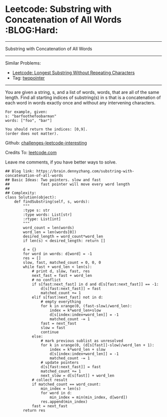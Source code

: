 # Leetcode: Substring with Concatenation of All Words     :BLOG:Hard:


---

Substring with Concatenation of All Words  

---

Similar Problems:  
-   [Leetcode: Longest Substring Without Repeating Characters](https://brain.dennyzhang.com/longest-substring-without-repeating-characters)
-   Tag: [twopointer](http://brain.dennyzhang.com/tag/twopointer)

---

You are given a string, s, and a list of words, words, that are all of the same length. Find all starting indices of substring(s) in s that is a concatenation of each word in words exactly once and without any intervening characters.  

    For example, given:
    s: "barfoothefoobarman"
    words: ["foo", "bar"]
    
    You should return the indices: [0,9].
    (order does not matter).

Github: [challenges-leetcode-interesting](https://github.com/DennyZhang/challenges-leetcode-interesting/tree/master/substring-with-concatenation-of-all-words)  

Credits To: [leetcode.com](https://leetcode.com/problems/substring-with-concatenation-of-all-words/description/)  

Leave me comments, if you have better ways to solve.  

    ## Blog link: https://brain.dennyzhang.com/substring-with-concatenation-of-all-words
    ## Basic Ideas: Two pointers. slow and fast
    ##              fast pointer will move every word length
    ##
    ## Complexity:
    class Solution(object):
        def findSubstring(self, s, words):
            """
            :type s: str
            :type words: List[str]
            :rtype: List[int]
            """
            word_count = len(words)
            word_len = len(words[0])
            desired_length = word_count*word_len
            if len(s) < desired_length: return []
    
            d = {}
            for word in words: d[word] = -1
            res = []
            slow, fast, matched_count = 0, 0, 0
            while fast + word_len < len(s):
                # print d, slow, fast, res
                next_fast = fast + word_len
                # no conflict
                if s[fast:next_fast] in d and d[s[fast:next_fast]] == -1:
                    d[s[fast:next_fast]] = fast
                    matched_count += 1
                elif s[fast:next_fast] not in d:
                    # empty everything
                    for k in xrange(0, (fast-slow)/word_len):
                        index = k*word_len+slow
                        d[s[index:index+word_len]] = -1
                        matched_count -= 1
                    fast = next_fast
                    slow = fast
                    continue
                else:
                    # mark previous sublist as unresolved
                    for k in xrange(0, (d[s[fast]]-slow)/word_len + 1):
                        index = k*word_len + slow
                        d[s[index:index+word_len]] = -1
                        matched_count -= 1
                    # update pointers
                    d[s[fast:next_fast]] = fast
                    matched_count += 1
                    next_slow = d[s[fast]] + word_len
                # collect result
                if matched_count == word_count:
                    min_index = len(s)
                    for word in d:
                        min_index = min(min_index, d[word])
                    res.append(min_index)
                fast = next_fast
            return res
